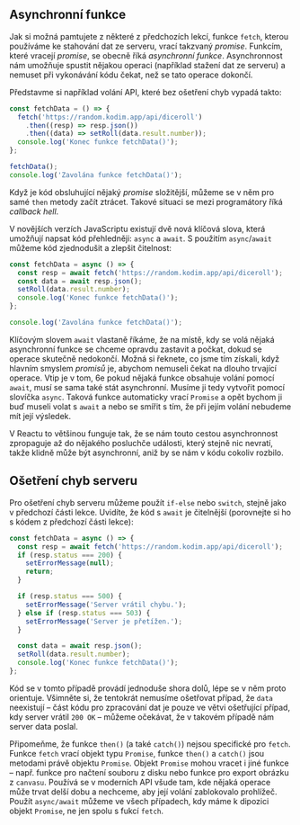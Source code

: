 ## Asynchronní funkce

Jak si možná pamtujete z některé z předchozích lekcí, funkce `fetch`, kterou používáme ke stahování dat ze serveru, vrací takzvaný _promise_. Funkcím, které vracejí _promise_, se obecně říká _asynchronní funkce_. Asynchronnost nám umožňuje spustit nějakou operaci (například stažení dat ze serveru) a nemuset při vykonávání kódu čekat, než se tato operace dokončí.

Představme si například volání API, které bez ošetření chyb vypadá takto:

```js
const fetchData = () => {
  fetch('https://random.kodim.app/api/diceroll')
    .then((resp) => resp.json())
    .then((data) => setRoll(data.result.number));
  console.log('Konec funkce fetchData()');
};

fetchData();
console.log('Zavolána funkce fetchData()');
```

Když je kód obsluhující nějaký _promise_ složitější, můžeme se v něm pro samé `then` metody začít ztrácet. Takové situaci se mezi programátory říká _callback hell_.

V novějších verzích JavaScriptu existují dvě nová klíčová slova, která umožňují napsat kód přehledněji: `async` a `await`. S použitím `async`/`await` můžeme kód zjednodušit a zlepšit čitelnost:

```js
const fetchData = async () => {
  const resp = await fetch('https://random.kodim.app/api/diceroll');
  const data = await resp.json();
  setRoll(data.result.number);
  console.log('Konec funkce fetchData()');
};

console.log('Zavolána funkce fetchData()');
```

Klíčovým slovem `await` vlastaně říkáme, že na místě, kdy se volá nějaká asynchronní funkce se chceme opravdu zastavit a počkat, dokud se operace skutečně nedokončí. Možná si řeknete, co jsme tím získali, když hlavním smyslem _promisů_ je, abychom nemuseli čekat na dlouho trvající operace. Vtip je v tom, 6e pokud nějaká funkce obsahuje volání pomocí `await`, musí se sama také stát asynchronní. Musíme ji tedy vytvořit pomocí slovíčka `async`. Taková funkce automaticky vrací `Promise` a opět bychom ji buď museli volat s `await` a nebo se smířit s tím, že při jejím volání nebudeme mít její výsledek.

V Reactu to většinou funguje tak, že se nám touto cestou asynchronnost zpropaguje až do nějakého posluchče události, který stejně nic nevratí, takže klidně může být asynchronní, aniž by se nám v kódu cokoliv rozbilo.

## Ošetření chyb serveru

Pro ošetření chyb serveru můžeme použít `if-else` nebo `switch`, stejně jako v předchozí části lekce. Uvidíte, že kód s `await` je čitelnější (porovnejte si ho s kódem z předchozí části lekce):

```js
const fetchData = async () => {
  const resp = await fetch('https://random.kodim.app/api/diceroll');
  if (resp.status === 200) {
    setErrorMessage(null);
    return;
  }

  if (resp.status === 500) {
    setErrorMessage('Server vrátil chybu.');
  } else if (resp.status === 503) {
    setErrorMessage('Server je přetížen.');
  }

  const data = await resp.json();
  setRoll(data.result.number);
  console.log('Konec funkce fetchData()');
};
```

Kód se v tomto případě provádí jednoduše shora dolů, lépe se v něm proto orientuje. Všimněte si, že tentokrát nemusíme ošetřovat případ, že `data` neexistují – část kódu pro zpracování dat je pouze ve větvi ošetřující případ, kdy server vrátil `200 OK` – můžeme očekávat, že v takovém případě nám server data poslal.

Připomeňme, že funkce `then()` (a také `catch()`) nejsou specifické pro `fetch`. Funkce `fetch` vrací objekt typu `Promise`, funkce `then()` a `catch()` jsou metodami právě objektu `Promise`. Objekt `Promise` mohou vracet i jiné funkce – např. funkce pro načtení souboru z disku nebo funkce pro export obrázku z `canvasu`. Používá se v moderních API všude tam, kde nějaká operace může trvat delší dobu a nechceme, aby její volání zablokovalo prohlížeč. Použít `async/await` můžeme ve všech případech, kdy máme k dipozici objekt `Promise`, ne jen spolu s fukcí `fetch`.
